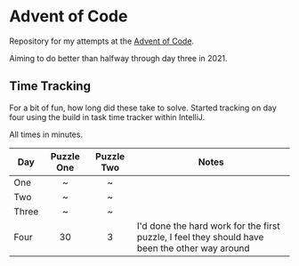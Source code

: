 # Advent of Code

Repository for my attempts at the [Advent of Code](https://adventofcode.com/).

Aiming to do better than halfway through day three in 2021.

## Time Tracking

For a bit of fun, how long did these take to solve. Started tracking on day four using the build in task time tracker within IntelliJ.

All times in minutes.

| Day   | Puzzle One | Puzzle Two | Notes                                                                                          |
|-------|:----------:|:----------:|------------------------------------------------------------------------------------------------|
| One   |     ~      |     ~      |                                                                                                |
| Two   |     ~      |     ~      |                                                                                                |
| Three |     ~      |     ~      |                                                                                                |
| Four  |     30     |     3      | I'd done the hard work for the first puzzle, I feel they should have been the other way around |
